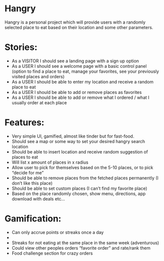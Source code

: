# Hangry
Hangry is a personal project which will provide users with a randomly selected place to eat based on their location and some other parameters.

# Stories:
<ul>
<li>As a VISITOR I should see a landing page with a sign up option</li>
<li>As a USER I should see a welcome page with a basic control panel (option to find a place to eat, manage your favorites, see your previously visited places and orders)</li>
<li>As a USER I should be able to enter my location and receive a random place to eat</li>
<li>As a USER I should be able to add or remove places as favorites</li>
<li>As a USER I should be able to add or remove what I ordered / what I usually order at each place</li>
</ul>

# Features:
<ul>
<li>Very simple UI, gamified, almost like tinder but for fast-food.</li>
<li>Should see a map or some way to set your desired hangry search location</li>
<li>Should be able to insert location and receive random suggestion of places to eat</li>
<li>Will list x amount of places in x radius</li>
<li>Allow user to pick for themselves based on the 5-10 places, or to pick “decide for me”</li>
<li>Should be able to remove places from the fetched places permanently (I don’t like this place)</li>
<li>Should be able to set custom places (I can’t find my favorite place)</li>
<li>Based on the place randomly chosen, show menu, directions, app download with deals etc...</li>
</ul>

# Gamification:
<ul>
<li>Can only accrue points or streaks once a day</li>
<li><Food streaks for eating at the same place at least once a week (loyal)</li>
<li>Streaks for not eating at the same place in the same week (adventurous)</li>
<li>Could view other peoples orders “favorite order” and rate/rank them</li>
<li>Food challenge section for crazy orders</li>
</ul>
